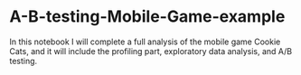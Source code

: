 # A-B-testing-Mobile-Game-example
In this notebook I will complete a full analysis of the mobile game Cookie Cats, and it will include the profiling part, exploratory data analysis, and A/B testing.
